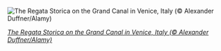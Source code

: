 
![The Regata Storica on the Grand Canal in Venice, Italy (© Alexander Duffner/Alamy)](https://cn.bing.com//th?id=OHR.GCVenice_EN-US3101866960_1920x1080.jpg&rf=LaDigue_1920x1080.jpg&pid=hp)

*[The Regata Storica on the Grand Canal in Venice, Italy (© Alexander Duffner/Alamy)](https://www.bing.com/search?q=grand+canal+venice&form=hpcapt&filters=HpDate%3a%2220210905_0700%22)*
